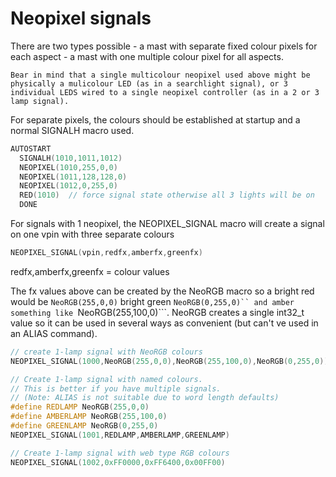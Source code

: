 # Neopixel signals    

There are two types possible 
    - a mast with separate fixed colour pixels for each aspect
    - a mast with one multiple colour pixel for all aspects.

    Bear in mind that a single multicolour neopixel used above might be physically a mulicolour LED (as in a searchlight signal), or 3 individual LEDS wired to a single neopixel controller (as in a 2 or 3 lamp signal).  

For separate pixels, the colours should be established at startup and a normal SIGNALH macro used.

```cpp    
AUTOSTART 
  SIGNALH(1010,1011,1012)
  NEOPIXEL(1010,255,0,0)       
  NEOPIXEL(1011,128,128,0)
  NEOPIXEL(1012,0,255,0)
  RED(1010)  // force signal state otherwise all 3 lights will be on
  DONE
```     

For signals with 1 neopixel, the NEOPIXEL_SIGNAL macro will create a signal on one vpin with three separate colours

```cpp     
NEOPIXEL_SIGNAL(vpin,redfx,amberfx,greenfx)
```
redfx,amberfx,greenfx = colour values   

The fx values above can be created by the NeoRGB macro so a bright red would be ```NeoRGB(255,0,0)```  bright green ```NeoRGB(0,255,0)`` and amber something like ```NeoRGB(255,100,0)```.
NeoRGB creates a single int32_t value so it can be used in several ways as convenient (but can't ve used in an ALIAS command).

```cpp
// create 1-lamp signal with NeoRGB colours
NEOPIXEL_SIGNAL(1000,NeoRGB(255,0,0),NeoRGB(255,100,0),NeoRGB(0,255,0))

// Create 1-lamp signal with named colours.
// This is better if you have multiple signals.
// (Note: ALIAS is not suitable due to word length defaults) 
#define REDLAMP NeoRGB(255,0,0)
#define AMBERLAMP NeoRGB(255,100,0)
#define GREENLAMP NeoRGB(0,255,0)
NEOPIXEL_SIGNAL(1001,REDLAMP,AMBERLAMP,GREENLAMP)

// Create 1-lamp signal with web type RGB colours 
NEOPIXEL_SIGNAL(1002,0xFF0000,0xFF6400,0x00FF00)
```

